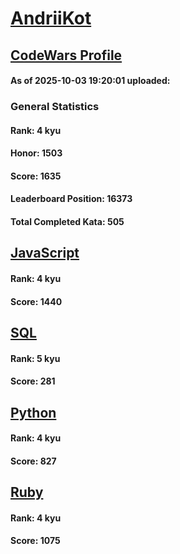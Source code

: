 # [AndriiKot](https://www.codewars.com/users/AndriiKot)

## [CodeWars Profile](https://www.codewars.com/users/AndriiKot)

#### As of 2025-10-03 19:20:01 uploaded:

### General Statistics

#### Rank: 4 kyu

#### Honor: 1503

#### Score: 1635

#### Leaderboard Position: 16373

#### Total Completed Kata: 505



## [JavaScript](https://github.com/AndriiKot/JavaScript__CodeWars)

#### Rank: 4 kyu

#### Score: 1440


## [SQL](https://github.com/AndriiKot/SQL__CodeWars)

#### Rank: 5 kyu

#### Score: 281


## [Python](https://github.com/AndriiKot/Python__CodeWars)

#### Rank: 4 kyu

#### Score: 827


## [Ruby](https://github.com/AndriiKot/Ruby__CodeWars)

#### Rank: 4 kyu

#### Score: 1075

